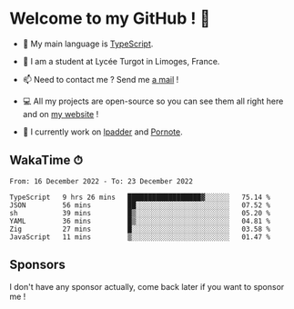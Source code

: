 # Welcome to my GitHub ! 🌃

- 🔭 My main language is [TypeScript](https://www.typescriptlang.org/).

- 🌱 I am a student at Lycée Turgot in Limoges, France.

- 📫 Need to contact me ? Send me <a href="mailto:mikkel@milescode.dev">a mail</a> !

- 💻 All my projects are open-source so you can see them all right here and on <a href="https://www.vexcited.ml">my website</a> !

- 👀 I currently work on [lpadder](https://github.com/Vexcited/lpadder) and [Pornote](https://github.com/Vexcited/Pornote).

## WakaTime ⏱

<!--START_SECTION:waka-->

```text
From: 16 December 2022 - To: 23 December 2022

TypeScript   9 hrs 26 mins   ██████████████████▓░░░░░░   75.14 %
JSON         56 mins         ██░░░░░░░░░░░░░░░░░░░░░░░   07.52 %
sh           39 mins         █▒░░░░░░░░░░░░░░░░░░░░░░░   05.20 %
YAML         36 mins         █▒░░░░░░░░░░░░░░░░░░░░░░░   04.81 %
Zig          27 mins         █░░░░░░░░░░░░░░░░░░░░░░░░   03.58 %
JavaScript   11 mins         ▒░░░░░░░░░░░░░░░░░░░░░░░░   01.47 %
```

<!--END_SECTION:waka-->

## Sponsors

I don't have any sponsor actually, come back later if you want to sponsor me !
